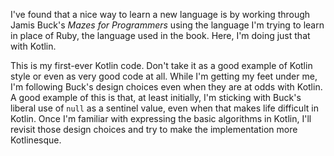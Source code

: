 I've found that a nice way to learn a new language is by working through Jamis
Buck's *Mazes for Programmers* using the language I'm trying to learn in place
of Ruby, the language used in the book.  Here, I'm doing just that with Kotlin.

This is my first-ever Kotlin code.  Don't take it as a good example of Kotlin
style or even as very good code at all.  While I'm getting my feet under me,
I'm following Buck's design choices even when they are at odds with Kotlin.  A
good example of this is that, at least initially, I'm sticking with Buck's
liberal use of `null` as a sentinel value, even when that makes life difficult
in Kotlin.  Once I'm familiar with expressing the basic algorithms in Kotlin,
I'll revisit those design choices and try to make the implementation more
Kotlinesque.

